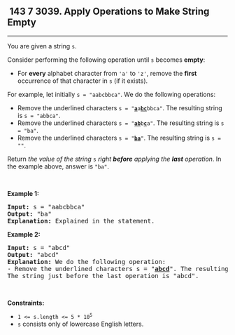 <h2> 143 7
3039. Apply Operations to Make String Empty</h2><hr><div><p>You are given a string <code>s</code>.</p>

<p>Consider performing the following operation until <code>s</code> becomes <strong>empty</strong>:</p>

<ul>
	<li>For <strong>every</strong> alphabet character from <code>'a'</code> to <code>'z'</code>, remove the <strong>first</strong> occurrence of that character in <code>s</code> (if it exists).</li>
</ul>

<p>For example, let initially <code>s = "aabcbbca"</code>. We do the following operations:</p>

<ul>
	<li>Remove the underlined characters <code>s = "<u><strong>a</strong></u>a<strong><u>bc</u></strong>bbca"</code>. The resulting string is <code>s = "abbca"</code>.</li>
	<li>Remove the underlined characters <code>s = "<u><strong>ab</strong></u>b<u><strong>c</strong></u>a"</code>. The resulting string is <code>s = "ba"</code>.</li>
	<li>Remove the underlined characters <code>s = "<u><strong>ba</strong></u>"</code>. The resulting string is <code>s = ""</code>.</li>
</ul>

<p>Return <em>the value of the string </em><code>s</code><em> right <strong>before</strong> applying the <strong>last</strong> operation</em>. In the example above, answer is <code>"ba"</code>.</p>

<p>&nbsp;</p>
<p><strong class="example">Example 1:</strong></p>

<pre><strong>Input:</strong> s = "aabcbbca"
<strong>Output:</strong> "ba"
<strong>Explanation:</strong> Explained in the statement.
</pre>

<p><strong class="example">Example 2:</strong></p>

<pre><strong>Input:</strong> s = "abcd"
<strong>Output:</strong> "abcd"
<strong>Explanation:</strong> We do the following operation:
- Remove the underlined characters s = "<u><strong>abcd</strong></u>". The resulting string is s = "".
The string just before the last operation is "abcd".
</pre>

<p>&nbsp;</p>
<p><strong>Constraints:</strong></p>

<ul>
	<li><code>1 &lt;= s.length &lt;= 5 * 10<sup>5</sup></code></li>
	<li><code>s</code> consists only of lowercase English letters.</li>
</ul>
</div>